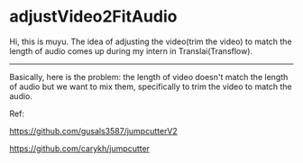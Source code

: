 # adjustVideo2FitAudio
Hi, this is muyu. The idea of adjusting the video(trim the video) to match the length of audio comes up during my intern in Translai(Transflow).<hr>
Basically, here is the problem: the length of video doesn't match the length of audio but we want to mix them, specifically to trim the video to match the audio.

Ref: 

https://github.com/gusals3587/jumpcutterV2

https://github.com/carykh/jumpcutter
